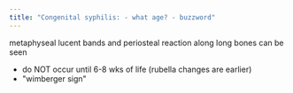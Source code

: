 ```yaml
---
title: "Congenital syphilis: - what age? - buzzword"
---
```

metaphyseal lucent bands and periosteal reaction along long bones can be seen
- do NOT occur until 6-8 wks of life (rubella changes are earlier)
- &quot;wimberger sign&quot;

